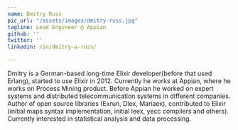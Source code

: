 ```yaml
---
name: Dmitry Russ
pic_url: "/assets/images/dmitry-russ.jpg"
tagline: Lead Engineer @ Appian
github: ''
twitter: ''
linkedin: /in/dmitry-a-russ/

---
```

Dmitry is a German-based long-time Elixir developer(before that used Erlang), started to use Elixir in 2012.
Currently he works at Appian, where he works on Process Mining product. 
Before Appian he worked on expert systems and distributed telecommunication systems in different companies. Author of open source libraries (Exrun, Dlex, Mariaex), contributed to Elixir (initial maps syntax implementation, initial leex, yecc compilers and others). Currently interested in statistical analysis and data processing.
